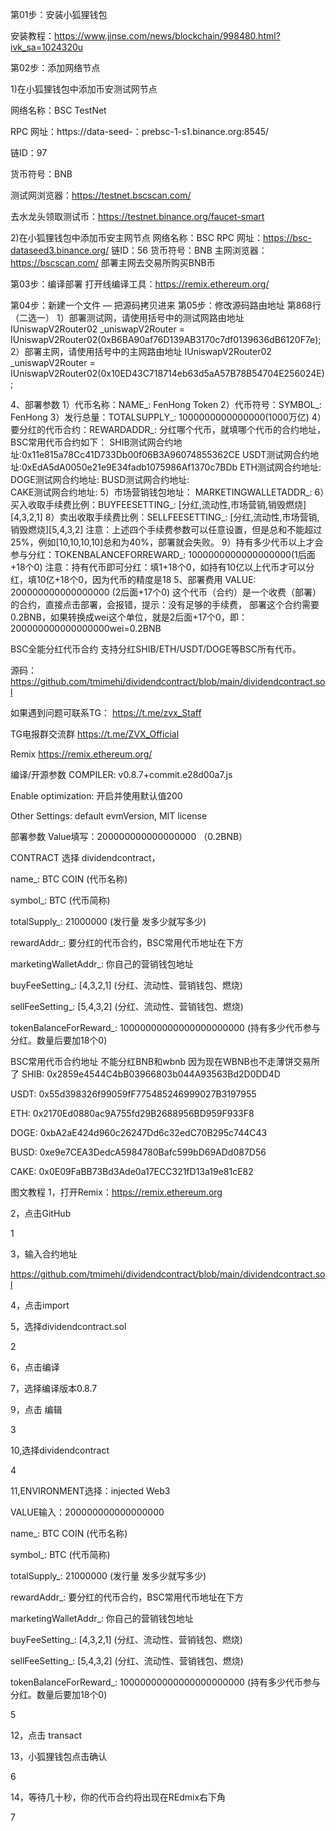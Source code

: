 第01步：安装小狐狸钱包

安装教程：https://www.jinse.com/news/blockchain/998480.html?ivk_sa=1024320u

第02步：添加网络节点

1)在小狐狸钱包中添加币安测试网节点  

网络名称：BSC TestNet

RPC 网址：https://data-seed-：prebsc-1-s1.binance.org:8545/

链ID：97

货币符号：BNB

测试网浏览器：https://testnet.bscscan.com/	

去水龙头领取测试币：https://testnet.binance.org/faucet-smart

2)在小狐狸钱包中添加币安主网节点
网络名称：BSC
RPC 网址：https://bsc-dataseed3.binance.org/
链ID：56
货币符号：BNB
主网浏览器：https://bscscan.com/
部署主网去交易所购买BNB币

第03步：编译部署
打开线编译工具：https://remix.ethereum.org/

第04步：新建一个文件 — 把源码拷贝进来
第05步：修改源码路由地址
第868行（二选一）
1）部署测试网，请使用括号中的测试网路由地址
IUniswapV2Router02 _uniswapV2Router = IUniswapV2Router02(0xB6BA90af76D139AB3170c7df0139636dB6120F7e);
2）部署主网，请使用括号中的主网路由地址
IUniswapV2Router02 _uniswapV2Router = IUniswapV2Router02(0x10ED43C718714eb63d5aA57B78B54704E256024E);

4、部署参数
1）代币名称：NAME_: FenHong Token
2）代币符号：SYMBOL_: FenHong
3）发行总量：TOTALSUPPLY_: 1000000000000000(1000万亿)
4）要分红的代币合约：REWARDADDR_:
分红哪个代币，就填哪个代币的合约地址，BSC常用代币合约如下：
SHIB测试网合约地址:0x11e815a78Cc41D733Db00f06B3A96074855362CE
USDT测试网合约地址:0xEdA5dA0050e21e9E34fadb1075986Af1370c7BDb
ETH测试网合约地址:  
DOGE测试网合约地址: 
BUSD测试网合约地址:  
CAKE测试网合约地址: 
5）市场营销钱包地址： MARKETINGWALLETADDR_: 
6）买入收取手续费比例：BUYFEESETTING_: [分红,流动性,市场营销,销毁燃烧][4,3,2,1]
8）卖出收取手续费比例：SELLFEESETTING_: [分红,流动性,市场营销,销毁燃烧][5,4,3,2]
注意：上述四个手续费参数可以任意设置，但是总和不能超过25%，例如[10,10,10,10]总和为40%，部署就会失败。
9）持有多少代币以上才会参与分红：TOKENBALANCEFORREWARD_: 1000000000000000000(1后面+18个0)
注意：持有代币即可分红：填1+18个0，如持有10亿以上代币才可以分红，填10亿+18个0，因为代币的精度是18
5、部署费用
VALUE: 200000000000000000 (2后面+17个0)
这个代币（合约）是一个收费（部署）的合约，直接点击部署，会报错，提示：没有足够的手续费，
部署这个合约需要0.2BNB，如果转换成wei这个单位，就是2后面+17个0，即：200000000000000000wei=0.2BNB

BSC全能分红代币合约
支持分红SHIB/ETH/USDT/DOGE等BSC所有代币。

源码：
https://github.com/tmimehi/dividendcontract/blob/main/dividendcontract.sol

如果遇到问题可联系TG：
https://t.me/zvx_Staff

TG电报群交流群
https://t.me/ZVX_Official

Remix
https://remix.ethereum.org/

编译/开源参数
COMPILER: v0.8.7+commit.e28d00a7.js

Enable optimization: 开启并使用默认值200

Other Settings: default evmVersion, MIT license

部署参数
Value填写：200000000000000000 （0.2BNB）

CONTRACT 选择 dividendcontract，

name_: BTC COIN (代币名称)

symbol_: BTC (代币简称)

totalSupply_: 21000000 (发行量 发多少就写多少)

rewardAddr_: 要分红的代币合约，BSC常用代币地址在下方

marketingWalletAddr_: 你自己的营销钱包地址

buyFeeSetting_: [4,3,2,1] (分红、流动性、营销钱包、燃烧)

sellFeeSetting_: [5,4,3,2] (分红、流动性、营销钱包、燃烧)

tokenBalanceForReward_: 10000000000000000000000 (持有多少代币参与分红。数量后要加18个0)

BSC常用代币合约地址 不能分红BNB和wbnb 因为现在WBNB也不走薄饼交易所了
SHIB: 0x2859e4544C4bB03966803b044A93563Bd2D0DD4D

USDT: 0x55d398326f99059fF775485246999027B3197955

ETH: 0x2170Ed0880ac9A755fd29B2688956BD959F933F8

DOGE: 0xbA2aE424d960c26247Dd6c32edC70B295c744C43

BUSD: 0xe9e7CEA3DedcA5984780Bafc599bD69ADd087D56

CAKE: 0x0E09FaBB73Bd3Ade0a17ECC321fD13a19e81cE82

图文教程
1，打开Remix：https://remix.ethereum.org

2，点击GitHub

1

3，输入合约地址

https://github.com/tmimehi/dividendcontract/blob/main/dividendcontract.sol

4，点击import

5，选择dividendcontract.sol

2

6，点击编译

7，选择编译版本0.8.7

9，点击 编辑

3

10,选择dividendcontract

4

11,ENVIRONMENT选择：injected Web3

VALUE输入：200000000000000000

name_: BTC COIN (代币名称)

symbol_: BTC (代币简称)

totalSupply_: 21000000 (发行量 发多少就写多少)

rewardAddr_: 要分红的代币合约，BSC常用代币地址在下方

marketingWalletAddr_: 你自己的营销钱包地址

buyFeeSetting_: [4,3,2,1] (分红、流动性、营销钱包、燃烧)

sellFeeSetting_: [5,4,3,2] (分红、流动性、营销钱包、燃烧)

tokenBalanceForReward_: 10000000000000000000000 (持有多少代币参与分红。数量后要加18个0)

5

12，点击 transact 

13，小狐狸钱包点击确认

6

14，等待几十秒，你的代币合约将出现在REdmix右下角

7
